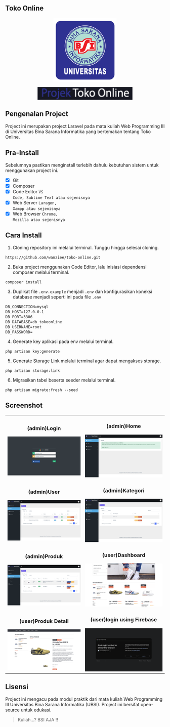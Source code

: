 ## Toko Online

<p align="center"><img src="public/backend/image/logo_ubsi.png" width="200" alt="Logo UBSI"></p>
<p align="center"><img src="public/backend/image/logo_text2.png" width="300" alt="Text Logo Project"></p>

## Pengenalan Project

Project ini merupakan project Laravel pada mata kuliah Web Programming III di Universitas Bina Sarana Informatika yang bertemakan tentang Toko Online.

## Pra-Install

Sebelumnya pastikan menginstall terlebih dahulu kebutuhan sistem untuk menggunakan project ini.

-   [x] Git
-   [x] Composer
-   [x] Code Editor <code>VS Code, Sublime Text atau sejenisnya</code>
-   [x] Web Server <code>Laragon, Xampp atau sejenisnya</code>
-   [x] Web Browser <code>Chrome, Mozilla atau sejenisnya</code>

## Cara Install

1. Cloning repository ini melalui terminal. Tunggu hingga selesai cloning.

```
https://github.com/wanziee/toko-online.git
```

2.  Buka project menggunakan Code Editor, lalu inisiasi dependensi composer melalui terminal.

```
composer install
```

3. Duplikat file `.env.example` menjadi `.env` dan konfigurasikan koneksi database menjadi seperti ini pada file `.env`

```
DB_CONNECTION=mysql
DB_HOST=127.0.0.1
DB_PORT=3306
DB_DATABASE=db_tokoonline
DB_USERNAME=root
DB_PASSWORD=
```

4. Generate key aplikasi pada env melalui terminal.

```
php artisan key:generate
```

5. Generate Storage Link melalui terminal agar dapat mengakses storage.

```
php artisan storage:link
```

6. Migrasikan tabel beserta seeder melalui terminal.

```
php artisan migrate:fresh --seed
```

## Screenshot

<table width="100%">
<tr>
<td><h3 align="center">(admin)Login</h3><img src="public/backend/image/screenshot/ss_login.png"></td>
<td><h3 align="center">(admin)Home</h3><img src="public/backend/image/screenshot/ss_home.png"></td>
</tr>
<tr>
<td><h3 align="center">(admin)User</h3><img src="public/backend/image/screenshot/ss_user.png"></td>
<td><h3 align="center">(admin)Kategori</h3><img src="public/backend/image/screenshot/ss_kategori.png"></td>
</tr>
<tr>
<td><h3 align="center">(admin)Produk</h3><img src="public/backend/image/screenshot/ss_produk.png"></td>
<td><h3 align="center">(user)Dashboard</h3><img src="public/backend/image/screenshot/ss_user_dashboard.png"></td>
</tr>
<tr>
<td><h3 align="center">(user)Produk Detail</h3><img src="public/backend/image/screenshot/ss_produk_detail.png"></td>
<td><h3 align="center">(user)login using Firebase</h3><img src="public/backend/image/screenshot/ss_user_login.png"></td>
</tr>

<!-- <tr>
<td><h3 align="center">Laporan User</h3><img src="public/backend/image/screenshot/ss_laporan_user.png"></td>
<td><h3 align="center">Laporan Produk</h3><img src="public/backend/image/screenshot/ss_laporan_produk.png"></td>
</tr> -->
</table>

## Lisensi

Project ini mengacu pada modul praktik dari mata kuliah Web Programming III Universitas Bina Sarana Informatika (UBSI). Project ini bersifat open-source untuk edukasi.

<blockquote>Kuliah...? BSI AJA !!</blockquote>
